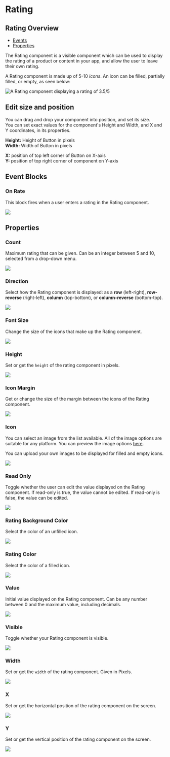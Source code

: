 # Rating

## Rating Overview

* [Events](rating.md#event-blocks)
* [Properties](rating.md#properties)

The Rating component is a visible component which can be used to display the rating of a product or content in your app, and allow the user to leave their own rating.

A Rating component is made up of 5-10 _icons_. An icon can be filled, partially filled, or empty, as seen below:

![A Rating component displaying a rating of 3.5/5](.gitbook/assets/rating.png)

## Edit size and position

You can drag and drop your component into position, and set its size.   
You can set exact values for the component's Height and Width, and X and Y coordinates, in its properties.

**Height:** Height of Button in pixels  
**Width:** Width of Button in pixels

**X:** position of top left corner of Button on X-axis  
**Y:** position of top right corner of component on Y-axis

## Event Blocks

### On Rate

This block fires when a user enters a rating in the Rating component.

![](.gitbook/assets/rating-on-rate.png)

## Properties

### Count

Maximum rating that can be given. Can be an integer between 5 and 10, selected from a drop-down menu.

![](.gitbook/assets/count.png)

### Direction

Select how the Rating component is displayed: as a **row** \(left-right\), **row-reverse** \(right-left\), **column** \(top-bottom\), or **column-reverse** \(bottom-top\).

![](.gitbook/assets/direction.png)

### Font Size

Change the size of the icons that make up the Rating component.

![](.gitbook/assets/font_size%20%283%29.png)

### 

### Height 

Set or get the `height` of the rating component in pixels.

![](.gitbook/assets/height%20%288%29.png)

### Icon Margin 

Get or change the size of the margin between the icons of the Rating component.

![](.gitbook/assets/icon_margin.png)

### Icon

You can select an image from the list available. All of the image options are suitable for any platform. You can preview the image options [here](https://icons.expo.fyi/).

You can upload your own images to be displayed for filled and empty icons.

![](.gitbook/assets/icon.png)

### Read Only

Toggle whether the user can edit the value displayed on the Rating component. If read-only is true, the value cannot be edited. If read-only is false, the value can be edited.

![](.gitbook/assets/read_only.png)

### Rating Background Color

Select the color of an unfilled icon.

![](.gitbook/assets/rating_bg_color.png)

### Rating Color

Select the color of a filled icon.

![](.gitbook/assets/rating_color.png)

### Value

Initial value displayed on the Rating component. Can be any number between 0 and the maximum value, including decimals.

![](.gitbook/assets/value%20%282%29.png)

### Visible

Toggle whether your Rating component is visible.

![](.gitbook/assets/visible%20%289%29.png)

### Width 

Set or get the `width` of the rating component. Given in Pixels.

![](.gitbook/assets/width%20%289%29.png)

### X 

Set or get the horizontal position of the rating component on the screen. 

![](.gitbook/assets/x%20%281%29.png)

### Y

Set or get the vertical position of the rating component on the screen.

![](.gitbook/assets/y%20%281%29.png)

### 



